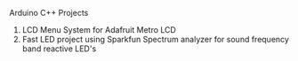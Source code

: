 Arduino C++ Projects
1. LCD Menu System for Adafruit Metro LCD
2. Fast LED project using Sparkfun Spectrum analyzer for sound frequency band reactive LED's
